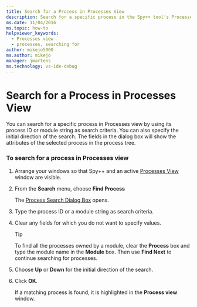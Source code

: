 ```yaml
---
title: Search for a Process in Processes View
description: Search for a specific process in the Spy++ tool's Processes view by using its process ID or module string as search criteria when debugging in Visual Studio.
ms.date: 11/04/2016
ms.topic: how-to
helpviewer_keywords: 
  - Processes view
  - processes, searching for
author: mikejo5000
ms.author: mikejo
manager: jmartens
ms.technology: vs-ide-debug
---
```

# Search for a Process in Processes View

You can search for a specific process in Processes view by using its process ID or module string as search criteria. You can also specify the initial direction of the search. The fields in the dialog box will show the attributes of the selected process in the process tree.

### To search for a process in Processes view

1. Arrange your windows so that Spy++ and an active [Processes View](../debugger/processes-view.md) window are visible.

2. From the **Search** menu, choose **Find Process**

    The [Process Search Dialog Box](../debugger/process-search-dialog-box.md) opens.

3. Type the process ID or a module string as search criteria.

4. Clear any fields for which you do not want to specify values.

   > [!TIP]
   > To find all the processes owned by a module, clear the **Process** box and type the module name in the **Module** box. Then use **Find Next** to continue searching for processes.

5. Choose **Up** or **Down** for the initial direction of the search.

6. Click **OK**.

   If a matching process is found, it is highlighted in the **Process view** window.